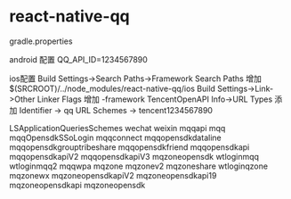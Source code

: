 # react-native-qq

gradle.properties

android 配置
QQ_API_ID=1234567890

ios配置
Build Settings->Search Paths->Framework Search Paths 增加 $(SRCROOT)/../node_modules/react-native-qq/ios
Build Settings->Link->Other Linker Flags 增加 -framework TencentOpenAPI
Info->URL Types 添加
  Identifier -> qq
  URL Schemes -> tencent1234567890


  <key>LSApplicationQueriesSchemes</key>
      <array>
        <string>wechat</string>
        <string>weixin</string>
        <string>mqqapi</string>
        <string>mqq</string>
        <string>mqqOpensdkSSoLogin</string>
        <string>mqqconnect</string>
        <string>mqqopensdkdataline</string>
        <string>mqqopensdkgrouptribeshare</string>
        <string>mqqopensdkfriend</string>
        <string>mqqopensdkapi</string>
        <string>mqqopensdkapiV2</string>
        <string>mqqopensdkapiV3</string>
        <string>mqzoneopensdk</string>
        <string>wtloginmqq</string>
        <string>wtloginmqq2</string>
        <string>mqqwpa</string>
        <string>mqzone</string>
        <string>mqzonev2</string>
        <string>mqzoneshare</string>
        <string>wtloginqzone</string>
        <string>mqzonewx</string>
        <string>mqzoneopensdkapiV2</string>
        <string>mqzoneopensdkapi19</string>
        <string>mqzoneopensdkapi</string>
        <string>mqzoneopensdk</string>
      </array>
